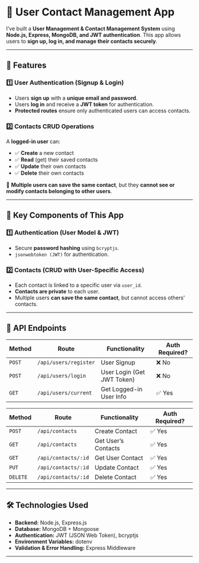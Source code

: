 # 🚀 User Contact Management App

I’ve built a **User Management & Contact Management System** using **Node.js, Express, MongoDB, and JWT authentication**. This app allows users to **sign up, log in, and manage their contacts securely**.

---

## 🌟 Features

### **1️⃣ User Authentication (Signup & Login)**
- Users **sign up** with a **unique email and password**.
- Users **log in** and receive a **JWT token** for authentication.
- **Protected routes** ensure only authenticated users can access contacts.

### **2️⃣ Contacts CRUD Operations**
A **logged-in user** can:
- ✅ **Create** a new contact  
- ✅ **Read** (get) their saved contacts  
- ✅ **Update** their own contacts  
- ✅ **Delete** their own contacts  

🔹 **Multiple users can save the same contact**, but they **cannot see or modify contacts belonging to other users**.

---

## 🔑 **Key Components of This App**
### **1️⃣ Authentication (User Model & JWT)**
- Secure **password hashing** using `bcryptjs`.
- `jsonwebtoken (JWT)` for authentication.

### **2️⃣ Contacts (CRUD with User-Specific Access)**
- Each contact is linked to a specific user via `user_id`.
- **Contacts are private** to each user.
- Multiple users **can save the same contact**, but cannot access others' contacts.

---

## 📌 **API Endpoints**

| **Method** | **Route**               | **Functionality**           | **Auth Required?** |
|------------|-------------------------|-----------------------------|--------------------|
| `POST`     | `/api/users/register`    | User Signup                 | ❌ No  |
| `POST`     | `/api/users/login`       | User Login (Get JWT Token)  | ❌ No  |
| `GET`      | `/api/users/current`     | Get Logged-in User Info     | ✅ Yes |

| **Method** | **Route**               | **Functionality**          | **Auth Required?** |
|------------|-------------------------|----------------------------|--------------------|
| `POST`     | `/api/contacts`          | Create Contact             | ✅ Yes |
| `GET`      | `/api/contacts`          | Get User’s Contacts        | ✅ Yes |
| `GET`      | `/api/contacts/:id`      | Get User Contact           | ✅ Yes |
| `PUT`      | `/api/contacts/:id`      | Update Contact             | ✅ Yes |
| `DELETE`   | `/api/contacts/:id`      | Delete Contact             | ✅ Yes |

---

## 🛠 **Technologies Used**
- **Backend:** Node.js, Express.js  
- **Database:** MongoDB + Mongoose  
- **Authentication:** JWT (JSON Web Token), bcryptjs  
- **Environment Variables:** dotenv  
- **Validation & Error Handling:** Express Middleware  

---
